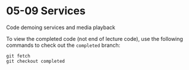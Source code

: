 # 05-09 Services

Code demoing services and media playback

To view the completed code (not end of lecture code), use the following commands to check out the `completed` branch:

```
git fetch
git checkout completed
```
